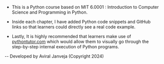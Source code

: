 - This is a Python course based on MIT 6.0001 : Introduction to Computer Science and Programming in Python. 

- Inside each chapter, I have added Python code snippets and GitHub links so that learners could directly see a real code example.

- Lastly, It is highly recommended that learners make use of [pythontutor.com](https://pythontutor.com/) which would allow them to visually go through the step-by-step internal execution of Python programs.

-- Developed by Aviral Janveja (Copyright 2024)